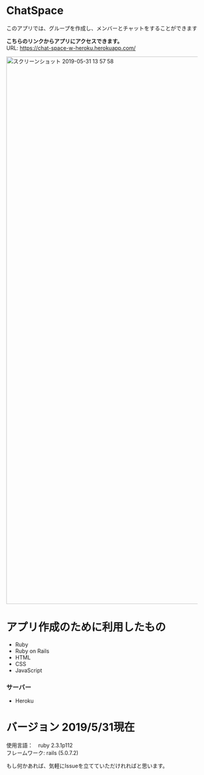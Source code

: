 # ChatSpace
このアプリでは、グループを作成し、メンバーとチャットをすることができます<br>

<strong>こちらのリンクからアプリにアクセスできます。</strong><br>
URL: https://chat-space-w-heroku.herokuapp.com/ <br>

<img width="1440" alt="スクリーンショット 2019-05-31 13 57 58" src="https://user-images.githubusercontent.com/35527421/58682586-216e4880-83ac-11e9-8b8f-993a46b6d8a6.png">

# アプリ作成のために利用したもの
- Ruby
- Ruby on Rails
- HTML
- CSS
- JavaScript
### サーバー
- Heroku

# バージョン 2019/5/31現在
使用言語：　ruby 2.3.1p112<br>
フレームワーク: rails (5.0.7.2)<br>


もし何かあれば、気軽にIssueを立てていただけれればと思います。<br>
